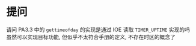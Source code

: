 # 提问
请问 PA3.3 中的 `gettimeofday` 的实现是通过 IOE 读取 `TIMER_UPTIME` 实现的吗
虽然可以实现目标功能, 但似乎不太符合手册的定义, 不存在时区的概念了
